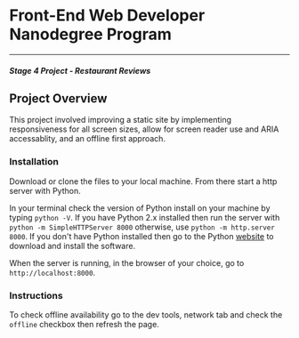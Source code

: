 # Front-End Web Developer Nanodegree Program
---
#### _Stage 4 Project - Restaurant Reviews_

## Project Overview

This project involved improving a static site by implementing responsiveness for all screen sizes, allow for screen reader use and ARIA accessablity, and an offline first approach.

### Installation

Download or clone the files to your local machine. From there start a http server with Python. 

In your terminal check the version of Python install on your machine by typing `python -V`.
If you have Python 2.x installed then run the server with `python -m SimpleHTTPServer 8000` otherwise, use `python -m http.server 8000`. If you don't have Python installed then go to the Python [website](https://www.python.org/) to download and install the software.

When the server is running, in the browser of your choice, go to `http://localhost:8000`.

### Instructions

To check offline availability go to the dev tools, network tab and check the `offline` checkbox then refresh the page.





